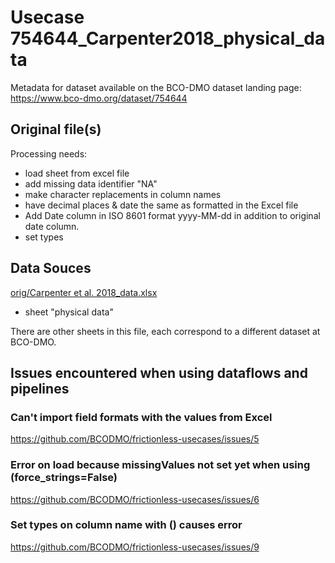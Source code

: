 # Usecase 754644_Carpenter2018_physical_data

Metadata for dataset available on the BCO-DMO dataset landing page: https://www.bco-dmo.org/dataset/754644

## Original file(s)

Processing needs:

* load sheet from excel file
* add missing data identifier "NA"
* make character replacements in column names
* have decimal places & date the same as formatted in the Excel file
* Add Date column in ISO 8601 format yyyy-MM-dd in addition to original date column.
* set types

## Data Souces

[orig/Carpenter et al. 2018_data.xlsx](orig/Carpenter%20et%20al.%202018_data.xlsx)
* sheet "physical data"

There are other sheets in this file, each correspond to a different dataset at BCO-DMO.

## Issues encountered when using dataflows and pipelines

### Can't import field formats with the values from Excel

https://github.com/BCODMO/frictionless-usecases/issues/5

### Error on load because missingValues not set yet when using (force_strings=False)

https://github.com/BCODMO/frictionless-usecases/issues/6

### Set types on column name with () causes error

https://github.com/BCODMO/frictionless-usecases/issues/9

